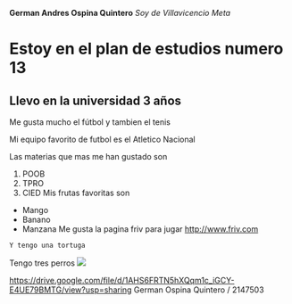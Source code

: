 **German Andres Ospina Quintero**
*Soy de Villavicencio Meta*
# Estoy en el plan de estudios numero 13
## Llevo en la universidad 3 años
Me gusta mucho el fútbol y tambien el tenis 

Mi equipo favorito de futbol es el Atletico Nacional

Las materias que mas me han gustado son
1. POOB
2. TPRO
3. CIED
Mis frutas favoritas son
* Mango
* Banano
* Manzana
Me gusta la pagina friv para jugar <http://www.friv.com>

`Y tengo una tortuga`

Tengo tres perros
![](https://www.ecured.cu/images/a/a4/Perros1.jpg)

https://drive.google.com/file/d/1AHS6FRTN5hXQqm1c_iGCY-E4UE79BMTG/view?usp=sharing
German Ospina Quintero / 2147503

